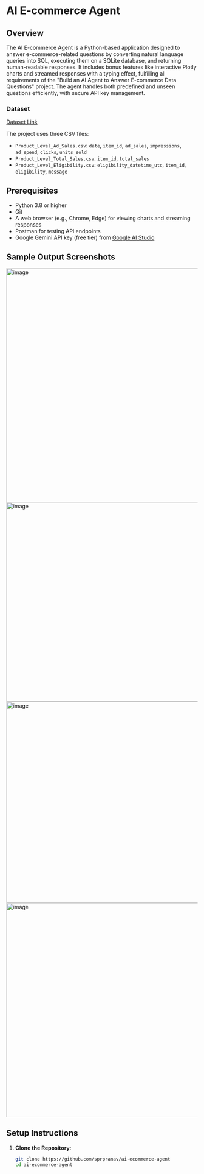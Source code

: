 # AI E-commerce Agent

## Overview
The AI E-commerce Agent is a Python-based application designed to answer e-commerce-related questions by converting natural language queries into SQL, executing them on a SQLite database, and returning human-readable responses. It includes bonus features like interactive Plotly charts and streamed responses with a typing effect, fulfilling all requirements of the "Build an AI Agent to Answer E-commerce Data Questions" project. The agent handles both predefined and unseen questions efficiently, with secure API key management.


### Dataset
[Dataset Link](https://drive.google.com/drive/folders/1B5jUZ4SdN277sFnrNduAQHO3x9DSjA_W?usp=sharing)

The project uses three CSV files:
- `Product_Level_Ad_Sales.csv`: `date`, `item_id`, `ad_sales`, `impressions`, `ad_spend`, `clicks`, `units_sold`
- `Product_Level_Total_Sales.csv`: `item_id`, `total_sales`
- `Product_Level_Eligibility.csv`: `eligibility_datetime_utc`, `item_id`, `eligibility`, `message`

## Prerequisites
- Python 3.8 or higher
- Git
- A web browser (e.g., Chrome, Edge) for viewing charts and streaming responses
- Postman for testing API endpoints
- Google Gemini API key (free tier) from [Google AI Studio](https://aistudio.google.com/app/apikey)

## Sample Output Screenshots
<img width="1033" height="615" alt="image" src="https://github.com/user-attachments/assets/6cab38e7-fc07-4584-9ac8-2ef1d960f013" />
<img width="1035" height="524" alt="image" src="https://github.com/user-attachments/assets/16288dc3-fde5-44a2-abee-fbe39bbc57f3" />
<img width="1054" height="529" alt="image" src="https://github.com/user-attachments/assets/636c2500-7001-46b4-be8b-c08b3dad397c" />
<img width="1058" height="563" alt="image" src="https://github.com/user-attachments/assets/eb9d3af5-f633-4333-ae1b-11747007d20b" />


## Setup Instructions
1. **Clone the Repository**:
   ```bash
   git clone https://github.com/sprpranav/ai-ecommerce-agent
   cd ai-ecommerce-agent
